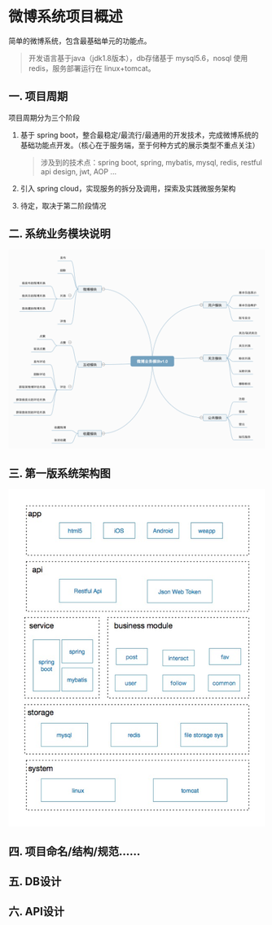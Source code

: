 # 微博系统项目概述
简单的微博系统，包含最基础单元的功能点。

> 开发语言基于java（jdk1.8版本），db存储基于 mysql5.6，nosql 使用 redis，服务部署运行在 linux+tomcat。

## 一. 项目周期
项目周期分为三个阶段

1. 基于 spring boot，整合最稳定/最流行/最通用的开发技术，完成微博系统的基础功能点开发。（核心在于服务端，至于何种方式的展示类型不重点关注）
    
    > 涉及到的技术点：spring boot, spring, mybatis, mysql, redis, restful api design, jwt, AOP ...
     
2. 引入 spring cloud，实现服务的拆分及调用，探索及实践微服务架构

3. 待定，取决于第二阶段情况

## 二. 系统业务模块说明
![image](https://raw.githubusercontent.com/dentalulcer/ARTS/master/others/weibo/weibo-business-modulev1.0.png)

## 三. 第一版系统架构图
![image](https://raw.githubusercontent.com/dentalulcer/ARTS/master/others/weibo/weibo-sys-v1.0.jpeg)

## 四. 项目命名/结构/规范……

## 五. DB设计

## 六. API设计